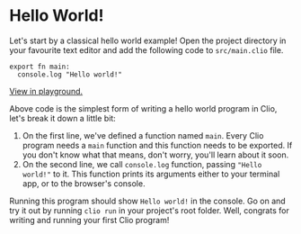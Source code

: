 # Hello World!

Let's start by a classical hello world example! Open the project directory in your favourite text editor and add the following code to `src/main.clio` file.

```text
export fn main:
  console.log "Hello world!"
```

[View in playground.](https://clio-playground.pouyae.vercel.app/?code=export%20fn%20main%3A%0A%20%20console.log%20%22Hello%20world!%22%0A)

Above code is the simplest form of writing a hello world program in Clio, let's break it down a little bit:

1. On the first line, we've defined a function named `main`. Every Clio program needs a `main` function and this function needs to be exported. If you don't know what that means, don't worry, you'll learn about it soon.
2. On the second line, we call `console.log` function, passing `"Hello world!"` to it. This function prints its arguments either to your terminal app, or to the browser's console.

Running this program should show `Hello world!` in the console. Go on and try it out by running `clio run` in your project's root folder. Well, congrats for writing and running your first Clio program!
